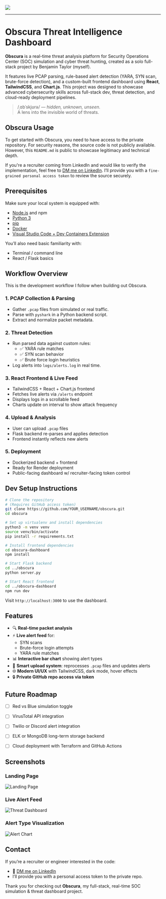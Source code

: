 <p>
  <img src="Screenshots/obscura_header.png"/>
</p>

---

# Obscura Threat Intelligence Dashboard

**Obscura** is a real-time threat analysis platform for Security Operations Center (SOC) simulation and cyber threat hunting, created as a solo full-stack project by Benjamin Taylor (myself).

It features live PCAP parsing, rule-based alert detection (YARA, SYN scan, brute-force detection), and a custom-built frontend dashboard using **React**, **TailwindCSS**, and **Chart.js**. This project was designed to showcase advanced cybersecurity skills across full-stack dev, threat detection, and cloud-ready deployment pipelines.

> /ˌɑbˈskjʊrə/ — _hidden, unknown, unseen._  
> A lens into the invisible world of threats.

## Obscura Usage

To get started with Obscura, you need to have access to the private repository. For security reasons, the source code is not publicly available. However, this `README.md` is public to showcase legitimacy and technical depth.

If you're a recruiter coming from LinkedIn and would like to verify the implementation, feel free to [DM me on LinkedIn](https://www.linkedin.com/in/btayl106). I’ll provide you with a `fine-grained personal access token` to review the source securely.





## Prerequisites

Make sure your local system is equipped with:

- [Node.js](https://nodejs.org/) and npm
- [Python 3](https://www.python.org/downloads/)
- [pip](https://pip.pypa.io/en/stable/)
- [Docker](https://www.docker.com/)
- [Visual Studio Code + Dev Containers Extension](https://code.visualstudio.com/docs/devcontainers/containers)

You’ll also need basic familiarity with:

- Terminal / command line
- React / Flask basics





## Workflow Overview

This is the development workflow I follow when building out Obscura.

### 1. PCAP Collection & Parsing
- Gather `.pcap` files from simulated or real traffic.
- Parse with `pyshark` in a Python backend script.
- Extract and normalize packet metadata.

### 2. Threat Detection
- Run parsed data against custom rules:
  - ✅ YARA rule matches
  - ✅ SYN scan behavior
  - ✅ Brute force login heuristics
- Log alerts into `logs/alerts.log` in real time.

### 3. React Frontend & Live Feed
- TailwindCSS + React + Chart.js frontend
- Fetches live alerts via `/alerts` endpoint
- Displays logs in a scrollable feed
- Charts update on interval to show attack frequency

### 4. Upload & Analysis
- User can upload `.pcap` files
- Flask backend re-parses and applies detection
- Frontend instantly reflects new alerts

### 5. Deployment
- Dockerized backend + frontend
- Ready for Render deployment
- Public-facing dashboard w/ recruiter-facing token control





## Dev Setup Instructions

```bash
# Clone the repository
# (Requires GitHub access token)
git clone https://github.com/YOUR_USERNAME/obscura.git
cd obscura

# Set up virtualenv and install dependencies
python3 -m venv venv
source venv/bin/activate
pip install -r requirements.txt

# Install frontend dependencies
cd obscura-dashboard
npm install

# Start Flask backend
cd ../obscura
python server.py

# Start React frontend
cd ../obscura-dashboard
npm run dev
```

Visit `http://localhost:3000` to use the dashboard.





## Features

- 🔍 **Real-time packet analysis**
- ⚡ **Live alert feed** for:
  - SYN scans
  - Brute-force login attempts
  - YARA rule matches
- 📊 **Interactive bar chart** showing alert types
- 🧠 **Smart upload system**: reprocesses `.pcap` files and updates alerts
- 🌐 **Modern UI/UX** with TailwindCSS, dark mode, hover effects
- 🔒 **Private GitHub repo access via token**





## Future Roadmap

- [ ] Red vs Blue simulation toggle
- [ ] VirusTotal API integration
- [ ] Twilio or Discord alert integration
- [ ] ELK or MongoDB long-term storage backend
- [ ] Cloud deployment with Terraform and GitHub Actions





## Screenshots

### Landing Page
![Landing Page](Screenshots/obscura_landing.png)

### Live Alert Feed
![Threat Dashboard](Screenshots/threat_dashboard.png)

### Alert Type Visualization
![Alert Chart](Screenshots/alert_chart.png)



## Contact

If you’re a recruiter or engineer interested in the code:
- 🔗 [DM me on LinkedIn](https://www.linkedin.com/in/btayl106)
- I’ll provide you with a personal access token to the private repo.

Thank you for checking out **Obscura**, my full-stack, real-time SOC simulation & threat dashboard project.


